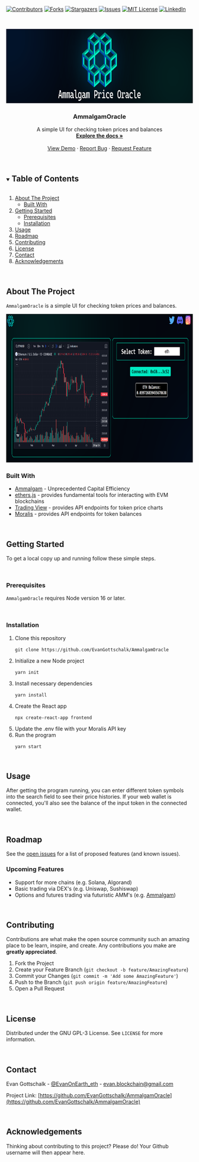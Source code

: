 <!--
*** Do a search and replace for the following:
*** EvanGottschalk, AmmalgamOracle, EvanOnEarth_eth, evan.blockchain@gmail.com, simple UI for checking token prices and balances
-->

<!-- PROJECT SHIELDS -->
<!--
*** I'm using markdown "reference style" links for readability.
*** Reference links are enclosed in brackets [ ] instead of parentheses ( ).
*** See the bottom of this document for the declaration of the reference variables
*** for contributors-url, forks-url, etc. This is an optional, concise syntax you may use.
*** https://www.markdownguide.org/basic-syntax/#reference-style-links
-->
[![Contributors][contributors-shield]][contributors-url]
[![Forks][forks-shield]][forks-url]
[![Stargazers][stars-shield]][stars-url]
[![Issues][issues-shield]][issues-url]
[![MIT License][license-shield]][license-url]
[![LinkedIn][linkedin-shield]][linkedin-url]



<!-- PROJECT LOGO -->
<br />
<p align="center">
  <!--   <a href="https://github.com/EvanGottschalk/AmmalgamOracle">
    <img src="README_images/logo.png" alt="Logo" width="250" height="130">
  </a> -->
  <a href="https://github.com/EvanGottschalk/AmmalgamOracle">
    <img src="README_images/banner.png" alt="AmmalgamOracle" height="200">
  </a>

  <h3 align="center">AmmalgamOracle</h3>

  <p align="center">
    A simple UI for checking token prices and balances
    <br />
    <a href="https://github.com/EvanGottschalk/AmmalgamOracle"><strong>Explore the docs »</strong></a>
    <br />
    <br />
    <a href="https://github.com/EvanGottschalk/AmmalgamOracle">View Demo</a>
    ·
    <a href="https://github.com/EvanGottschalk/AmmalgamOracle/issues">Report Bug</a>
    ·
    <a href="https://github.com/EvanGottschalk/AmmalgamOracle/issues">Request Feature</a>
  </p>
</p>




<br>





<!-- TABLE OF CONTENTS -->
<details open="open">
  <summary><h2 style="display: inline-block">Table of Contents</h2></summary>
  <ol>
    <li>
      <a href="#about-the-project">About The Project</a>
      <ul>
        <li><a href="#built-with">Built With</a></li>
      </ul>
    </li>
    <li>
      <a href="#getting-started">Getting Started</a>
      <ul>
        <li><a href="#prerequisites">Prerequisites</a></li>
        <li><a href="#installation">Installation</a></li>
      </ul>
    </li>
    <li><a href="#usage">Usage</a></li>
    <li><a href="#roadmap">Roadmap</a></li>
    <li><a href="#contributing">Contributing</a></li>
    <li><a href="#license">License</a></li>
    <li><a href="#contact">Contact</a></li>
    <li><a href="#acknowledgements">Acknowledgements</a></li>
  </ol>
</details>





<br>






<!-- ABOUT THE PROJECT -->
## About The Project

`AmmalgamOracle` is a simple UI for checking token prices and balances.



<a href="https://github.com/EvanGottschalk/AmmalgamOracle">
  <img src="README_images/screenshot.PNG" alt="AmmalgamOracle in action" height="400">
</a>


<br>






### Built With

* [Ammalgam](https://ammalgam.xyz/) - Unprecedented Capital Efficiency
* [ethers.js](https://docs.ethers.org/v5/) - provides fundamental tools for interacting with EVM blockchains
* [Trading View](https://tradingview.com) - provides API endpoints for token price charts
* [Moralis](https://moralis.io/) - provides API endpoints for token balances






<br>







<!-- GETTING STARTED -->
## Getting Started

To get a local copy up and running follow these simple steps.




<br>





### Prerequisites

`AmmalgamOracle` requires Node version 16 or later.




<br>





### Installation

1. Clone this repository
   ```
   git clone https://github.com/EvanGottschalk/AmmalgamOracle
   ```
2. Initialize a new Node project
   ```
   yarn init
   ```
3. Install necessary dependencies
   ```
   yarn install
   ```
4. Create the React app
   ```
   npx create-react-app frontend
   ```
5. Update the .env file with your Moralis API key
6. Run the program
   ```
   yarn start
   ```




<br>





<!-- USAGE EXAMPLES -->
## Usage

After getting the program running, you can enter different token symbols into the search field to see their price histories. If your web wallet is connected, you'll also see the balance of the input token in the connected wallet.




<br>





<!-- ROADMAP -->
## Roadmap

See the [open issues](https://github.com/EvanGottschalk/AmmalgamOracle/issues) for a list of proposed features (and known issues).

### Upcoming Features

* Support for more chains (e.g. Solana, Algorand)
* Basic trading via DEX's (e.g. Uniswap, Sushiswap)
* Options and futures trading via futuristic AMM's (e.g. [Ammalgam](https://ammalgam.xyz/))



<br>





<!-- CONTRIBUTING -->
## Contributing

Contributions are what make the open source community such an amazing place to be learn, inspire, and create. Any contributions you make are **greatly appreciated**.

1. Fork the Project
2. Create your Feature Branch (`git checkout -b feature/AmazingFeature`)
3. Commit your Changes (`git commit -m 'Add some AmazingFeature'`)
4. Push to the Branch (`git push origin feature/AmazingFeature`)
5. Open a Pull Request





<br>






<!-- LICENSE -->
## License

Distributed under the GNU GPL-3 License. See `LICENSE` for more information.





<br>






<!-- CONTACT -->
## Contact

Evan Gottschalk - [@EvanOnEarth_eth](https://twitter.com/EvanOnEarth_eth) - evan.blockchain@gmail.com

Project Link: [https://github.com/EvanGottschalk/AmmalgamOracle](https://github.com/EvanGottschalk/AmmalgamOracle)





<br>






<!-- ACKNOWLEDGEMENTS -->
## Acknowledgements

Thinking about contributing to this project? Please do! Your Github username will then appear here.





<!-- MARKDOWN LINKS & IMAGES -->
<!-- https://www.markdownguide.org/basic-syntax/#reference-style-links -->
[contributors-shield]: https://img.shields.io/github/contributors/EvanGottschalk/AmmalgamOracle.svg?style=for-the-badge
[contributors-url]: https://github.com/EvanGottschalk/AmmalgamOracle/graphs/contributors
[forks-shield]: https://img.shields.io/github/forks/EvanGottschalk/AmmalgamOracle.svg?style=for-the-badge
[forks-url]: https://github.com/EvanGottschalk/AmmalgamOracle/network/members
[stars-shield]: https://img.shields.io/github/stars/EvanGottschalk/AmmalgamOracle.svg?style=for-the-badge
[stars-url]: https://github.com/EvanGottschalk/AmmalgamOracle/stargazers
[issues-shield]: https://img.shields.io/github/issues/EvanGottschalk/AmmalgamOracle.svg?style=for-the-badge
[issues-url]: https://github.com/EvanGottschalk/AmmalgamOracle/issues
[license-shield]: https://img.shields.io/github/license/EvanGottschalk/AmmalgamOracle.svg?style=for-the-badge
[license-url]: https://github.com/EvanGottschalk/AmmalgamOracle/blob/master/LICENSE.txt
[linkedin-shield]: https://img.shields.io/badge/-LinkedIn-black.svg?style=for-the-badge&logo=linkedin&colorB=555
[linkedin-url]: https://linkedin.com/in/EvanGottschalk
